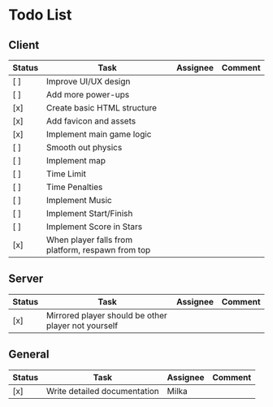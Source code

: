 # Todo List

## Client

| Status | Task                                              | Assignee | Comment |
| ------ | ------------------------------------------------- | -------- | ------- |
| [ ]    | Improve UI/UX design                              |          |         |
| [ ]    | Add more power-ups                                |          |         |
| [x]    | Create basic HTML structure                       |          |         |
| [x]    | Add favicon and assets                            |          |         |
| [x]    | Implement main game logic                         |          |         |
| [ ]    | Smooth out physics                                |          |         |
| [ ]    | Implement map                                     |          |         |
| [ ]    | Time Limit                                        |          |         |
| [ ]    | Time Penalties                                    |          |         |
| [ ]    | Implement Music                                   |          |         |
| [ ]    | Implement Start/Finish                            |          |         |
| [ ]    | Implement Score in Stars                          |          |         |
| [x]    | When player falls from platform, respawn from top |          |         |

## Server

| Status | Task                                                | Assignee | Comment |
| ------ | --------------------------------------------------- | -------- | ------- |
| [x]    | Mirrored player should be other player not yourself |          |         |

## General

| Status | Task                         | Assignee | Comment |
| ------ | ---------------------------- | -------- | ------- |
| [x]    | Write detailed documentation | Milka    |         |
